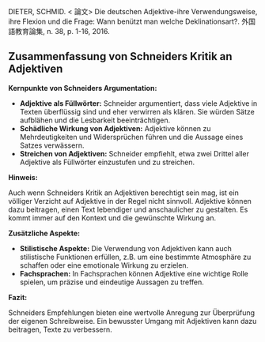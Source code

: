 DIETER, SCHMID. < 論文> Die deutschen Adjektive-ihre Verwendungsweise, ihre Flexion und die Frage: Wann benützt man welche Deklinationsart?. 外国語教育論集, n. 38, p. 1-16, 2016. 

## Zusammenfassung von Schneiders Kritik an Adjektiven

**Kernpunkte von Schneiders Argumentation:**

* **Adjektive als Füllwörter:** Schneider argumentiert, dass viele Adjektive in Texten überflüssig sind und eher verwirren als klären. Sie würden Sätze aufblähen und die Lesbarkeit beeinträchtigen.
* **Schädliche Wirkung von Adjektiven:** Adjektive können zu Mehrdeutigkeiten und Widersprüchen führen und die Aussage eines Satzes verwässern.
* **Streichen von Adjektiven:** Schneider empfiehlt, etwa zwei Drittel aller Adjektive als Füllwörter einzustufen und zu streichen.


**Hinweis:**

Auch wenn Schneiders Kritik an Adjektiven berechtigt sein mag, ist ein völliger Verzicht auf Adjektive in der Regel nicht sinnvoll. Adjektive können dazu beitragen, einen Text lebendiger und anschaulicher zu gestalten. Es kommt immer auf den Kontext und die gewünschte Wirkung an.

**Zusätzliche Aspekte:**

* **Stilistische Aspekte:** Die Verwendung von Adjektiven kann auch stilistische Funktionen erfüllen, z.B. um eine bestimmte Atmosphäre zu schaffen oder eine emotionale Wirkung zu erzielen.
* **Fachsprachen:** In Fachsprachen können Adjektive eine wichtige Rolle spielen, um präzise und eindeutige Aussagen zu treffen.

**Fazit:**

Schneiders Empfehlungen bieten eine wertvolle Anregung zur Überprüfung der eigenen Schreibweise. Ein bewusster Umgang mit Adjektiven kann dazu beitragen, Texte zu verbessern. 
